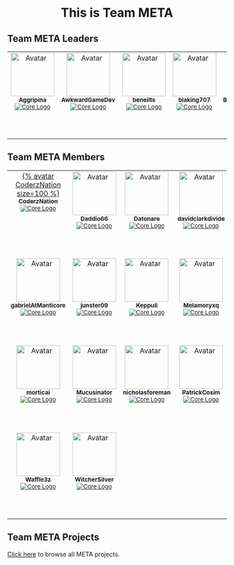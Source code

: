 <div align="center">

# This is Team META

</div>

## Team META Leaders

<table>
    <tr height="200" style="vertical-align: top;">
        <td align="center" style="border:none"><a href="https://github.com/Aggripina">
            <img src="https://avatars.githubusercontent.com/u/68454134?v=4?s=100" width="100px" height="100px;" alt="Avatar"/><br />
            <sub><b>Aggripina</b></sub></a>
            <br />
            <sub>
                <a href="https://www.coregames.com/user/d6d9d578840a44c79a3f05c15de23bf8" title=" Aggripina Core Profile Link" class="core-link">
                    <img src="https://www.coregames.com/CoreIcon_192x192.png" class="core-image" alt="Core Logo" />
                </a>
            </sub>
        </td>
        <td align="center" style="border:none"><a href="https://github.com/AwkwardGameDev">
            <img src="https://avatars.githubusercontent.com/u/55956768?v=4?s=100" width="100px" height="100px;" alt="Avatar"/><br />
            <sub><b>AwkwardGameDev</b></sub></a>
            <br />
            <sub>
                <a href="https://www.coregames.com/user/557d4f1ae17646579646dfd20dcb7b66" title="AwkwardGameDev Core Profile Link" class="core-link">
                    <img src="https://www.coregames.com/CoreIcon_192x192.png" class="core-image" alt="Core Logo" />
                </a>
            </sub>
        </td>
        <td align="center" style="border:none"><a href="https://github.com/beneilts">
            <img src="https://avatars.githubusercontent.com/u/36256880?v=4?s=100" width="100px" height="100px;" alt="Avatar"/><br />
            <sub><b>beneilts</b></sub></a>
            <br />
            <sub>
                <a href="https://www.coregames.com/user/a136c0d1d9454d539c9932354198fc29" title="Ooccoo Core Profile Link" class="core-link">
                    <img src="https://www.coregames.com/CoreIcon_192x192.png" class="core-image" alt="Core Logo" />
                </a>
            </sub>
        </td>
        <td align="center" style="border:none"><a href="https://github.com/blaking707">
            <img src="https://avatars.githubusercontent.com/u/46813060?v=4?s=100" width="100px" height="100px;" alt="Avatar"/><br />
            <sub><b>blaking707</b></sub></a>
            <br />
            <sub>
                <a href="https://www.coregames.com/user/0ea6612ceab7456a8a3a963a94808295" title="blaking707 Core Profile Link" class="core-link">
                    <img src="https://www.coregames.com/CoreIcon_192x192.png" class="core-image" alt="Core Logo" />
                </a>
            </sub>
        </td>
        <td align="center" style="border:none"><a href="https://github.com/BuckmonsterCORE">
            <img src="https://avatars.githubusercontent.com/u/58750748?v=4?s=100" width="100px" height="100px;" alt="Avatar"/><br />
            <sub><b>BuckmonsterCORE</b></sub></a>
            <br />
            <sub>
                <a href="https://www.coregames.com/user/901b7628983c4c8db4282f24afeda57a" title="Buckmonster Core Profile Link" class="core-link">
                    <img src="https://www.coregames.com/CoreIcon_192x192.png" class="core-image" alt="Core Logo" />
                </a>
            </sub>
        </td>
    </tr>
</table>

## Team META Members

<table>
    <tr height="200" style="vertical-align: top;">
        <td align="center" style="border:none"><a href="https://github.com/CoderzNation">
            {% avatar CoderzNation size=100 %}
            <sub><b>CoderzNation</b></sub></a>
            <br />
            <sub>
                <a href="https://www.coregames.com/user/d5daea732ee3422fbe85aecb900e73ec" title="Coderz Core Profile Link" class="core-link">
                    <img src="https://www.coregames.com/CoreIcon_192x192.png" class="core-image" alt="Core Logo" />
                </a>
            </sub>
        </td>
        <td align="center" style="border:none"><a href="https://github.com/Daddio66">
            <img src="https://avatars.githubusercontent.com/u/13610914?v=4?s=100" width="100px" height="100px;" alt="Avatar"/><br />
            <sub><b>Daddio66</b></sub></a>
            <br />
            <sub>
                <a href="https://www.coregames.com/user/1f0588bf88d14c258d7384902f71f132" title="Daddio Core Profile Link" class="core-link">
                    <img src="https://www.coregames.com/CoreIcon_192x192.png" class="core-image" alt="Core Logo" />
                </a>
            </sub>
        </td>
        <td align="center" style="border:none"><a href="https://github.com/datonare">
            <img src="https://avatars.githubusercontent.com/u/21184471?v=4s=100" width="100px" height="100px;" alt="Avatar"/><br />
            <sub><b>Datonare</b></sub></a>
            <br />
            <sub>
                <a href="https://www.coregames.com/user/0b63f4ffba9c4518b50e4f815a9ec51a" title="Datonare Core Profile Link" class="core-link">
                    <img src="https://www.coregames.com/CoreIcon_192x192.png" class="core-image" alt="Core Logo" />
                </a>
            </sub>
        </td>
        <td align="center" style="border:none"><a href="https://github.com/davidclarkdivide">
            <img src="https://avatars.githubusercontent.com/u/28601432?v=4?s=100" width="100px" height="100px;" alt="Avatar"/><br />
            <sub><b>davidclarkdivide</b></sub></a>
            <br />
            <sub>
                <a href="https://www.coregames.com/user/eaba4947069846dbb72fc5efb0f04f47" title="Divide Core Profile Link" class="core-link">
                    <img src="https://www.coregames.com/CoreIcon_192x192.png" class="core-image" alt="Core Logo" />
                </a>
            </sub>
        </td>
        <td align="center" style="border:none"><a href="https://github.com/edmedina1">
            <img src="https://avatars.githubusercontent.com/u/60021740?v=4?s=100" width="100px" height="100px;" alt="Avatar"/><br />
            <sub><b>edmedina1</b></sub></a>
            <br />
            <sub>
                <a href="https://www.coregames.com/user/df38a4dc4cf245e48f6b961570137dc2" title="KidEgg Core Profile Link" class="core-link">
                    <img src="https://www.coregames.com/CoreIcon_192x192.png" class="core-image" alt="Core Logo" />
                </a>
            </sub>
        </td>
        <td align="center" style="border:none"><a href="https://github.com/emtastik">
            <img src="https://avatars.githubusercontent.com/u/6035115?v=4?s=100" width="100px" height="100px;" alt="Avatar"/><br />
            <sub><b>emtastik</b></sub></a>
            <br />
            <sub>
                <a href="https://www.coregames.com/user/1bb46017e7794546b00b24b93ea9190e" title="emtastik Core Profile Link" class="core-link">
                    <img src="https://www.coregames.com/CoreIcon_192x192.png" class="core-image" alt="Core Logo" />
                </a>
            </sub>
        </td>
    </tr>
    <tr height="200" style="vertical-align: top;">
        <td align="center" style="border:none"><a href="https://github.com/gabrielAtManticore">
            <img src="https://avatars.githubusercontent.com/u/25258203?v=4?s=100" width="100px" height="100px;" alt="Avatar"/><br />
            <sub><b>gabrielAtManticore</b></sub></a>
            <br />
            <sub>
                <a href="https://www.coregames.com/user/b4c6e32137e54571814b5e8f27aa2fcd" title="standardcombo Core Profile Link" class="core-link">
                    <img src="https://www.coregames.com/CoreIcon_192x192.png" class="core-image" alt="Core Logo" />
                </a>
            </sub>
        </td>
        <td align="center" style="border:none"><a href="https://github.com/junster09">
            <img src="https://avatars.githubusercontent.com/u/27649149?v=4?s=100" width="100px" height="100px;" alt="Avatar"/><br />
            <sub><b>junster09</b></sub></a>
            <br />
            <sub>
                <a href="https://www.coregames.com/user/eea739085f20445392c0ab999ab87bb6" title="Aj Core Profile Link" class="core-link">
                    <img src="https://www.coregames.com/CoreIcon_192x192.png" class="core-image" alt="Core Logo" />
                </a>
            </sub>
        </td>
        <td align="center" style="border:none"><a href="https://github.com/Keppuli">
            <img src="https://avatars.githubusercontent.com/u/34177254?v=4?s=100" width="100px" height="100px;" alt="Avatar"/><br />
            <sub><b>Keppuli</b></sub></a>
            <br />
            <sub>
                <a href="https://www.coregames.com/user/1f3edd620c904e30a4e0223dd64bcc2a" title="Keppu Core Profile Link" class="core-link">
                    <img src="https://www.coregames.com/CoreIcon_192x192.png" class="core-image" alt="Core Logo" />
                </a>
            </sub>
        </td>
        <td align="center" style="border:none"><a href="https://github.com/Melamoryxq">
            <img src="https://avatars.githubusercontent.com/u/70032767?v=4?s=100" width="100px" height="100px;" alt="Avatar"/><br />
            <sub><b>Melamoryxq</b></sub></a>
            <br />
            <sub>
                <a href="https://www.coregames.com/user/9cc8d222e6d14da68dc2ba0a9a4f0439" title="Melamoryxq Core Profile Link" class="core-link">
                    <img src="https://www.coregames.com/CoreIcon_192x192.png" class="core-image" alt="Core Logo" />
                </a>
            </sub>
        </td>
        <td align="center" style="border:none"><a href="https://github.com/MJC782">
            <img src="https://avatars.githubusercontent.com/u/62568866?v=4?s=100" width="100px" height="100px;" alt="Avatar"/><br />
            <sub><b>MJC782</b></sub></a>
            <br />
            <sub>
                <a href="https://www.coregames.com/user/91166471c6ea4d17be6772da4973e6b7" title="mjcortes782 Core Profile Link" class="core-link">
                    <img src="https://www.coregames.com/CoreIcon_192x192.png" class="core-image" alt="Core Logo" />
                </a>
            </sub>
        </td>
        <td align="center" style="border:none"><a href="https://github.com/Montoli">
            <img src="https://avatars.githubusercontent.com/u/194759?v=4?s=100" width="100px" height="100px;" alt="Avatar"/><br />
            <sub><b>Montoli</b></sub></a>
            <br />
            <sub>
                <a href="https://www.coregames.com/user/d97586e1f850481da13ee26d5cbddc02" title="Chris Core Profile Link" class="core-link">
                    <img src="https://www.coregames.com/CoreIcon_192x192.png" class="core-image" alt="Core Logo" />
                </a>
            </sub>
        </td>
    </tr>
    <tr height="200" style="vertical-align: top;">
        <td align="center" style="border:none"><a href="https://github.com/morticai">
            <img src="https://avatars.githubusercontent.com/u/1882524?v=4?s=100" width="100px" height="100px;" alt="Avatar"/><br />
            <sub><b>morticai</b></sub></a>
            <br />
            <sub>
                <a href="https://www.coregames.com/user/d1073dbcc404405cbef8ce728e53d380" title="Morticai Core Profile Link" class="core-link">
                    <img src="https://www.coregames.com/CoreIcon_192x192.png" class="core-image" alt="Core Logo" />
                </a>
            </sub>
        </td>
         <td align="center" style="border:none"><a href="https://github.com/Mucusinator">
            <img src="https://avatars.githubusercontent.com/u/13678882?v=4?s=100" width="100px" height="100px;" alt="Avatar"/><br />
            <sub><b>Mucusinator</b></sub></a>
            <br />
            <sub>
                <a href="https://www.coregames.com/user/94d3fd50c4824f019421895ec8dbf099" title="Mucusinator Core Profile Link" class="core-link">
                    <img src="https://www.coregames.com/CoreIcon_192x192.png" class="core-image" alt="Core Logo" />
                </a>
            </sub>
        </td>
        <td align="center" style="border:none"><a href="https://github.com/nicholasforeman">
            <img src="https://avatars.githubusercontent.com/u/39781044?v=4?s=100" width="100px" height="100px;" alt="Avatar"/><br />
            <sub><b>nicholasforeman</b></sub></a>
            <br />
            <sub>
                <a href="https://www.coregames.com/user/f9df3457225741c89209f6d484d0eba8" title="nicholasforeman Core Profile Link" class="core-link">
                    <img src="https://www.coregames.com/CoreIcon_192x192.png" class="core-image" alt="Core Logo" />
                </a>
            </sub>
        </td>
        <td align="center" style="border:none"><a href="https://github.com/PatrickCosim">
            <img src="https://avatars.githubusercontent.com/u/55603848?v=4?s=100" width="100px" height="100px;" alt="Avatar"/><br />
            <sub><b>PatrickCosim</b></sub></a>
            <br />
            <sub>
                <a href="https://www.coregames.com/user/385b45d7abdb499f8664c6cb01df521b" title="estlogic Core Profile Link" class="core-link">
                    <img src="https://www.coregames.com/CoreIcon_192x192.png" class="core-image" alt="Core Logo" />
                </a>
            </sub>
        </td>
        <td align="center" style="border:none"><a href="https://github.com/Rolok">
            <img src="https://avatars.githubusercontent.com/u/16053610?v=4?s=100" width="100px" height="100px;" alt="Avatar"/><br />
            <sub><b>Rolok</b></sub></a>
            <br />
            <sub>
                <a href="https://www.coregames.com/user/1f67a03d5a8f478b993aad1c79b45640" title="Rolok Core Profile Link" class="core-link">
                    <img src="https://www.coregames.com/CoreIcon_192x192.png" class="core-image" alt="Core Logo" />
                </a>
            </sub>
        </td>
        <td align="center" style="border:none"><a href="https://github.com/ryancgrant">
            <img src="https://avatars.githubusercontent.com/u/27972135?v=4?s=100" width="100px" height="100px;" alt="Avatar"/><br />
            <sub><b>ryancgrant</b></sub></a>
            <br />
            <sub>
                <a href="https://www.coregames.com/user/400d8e7acb154e5bb64368411824b61d" title="Bigglebuns Core Profile Link" class="core-link">
                    <img src="https://www.coregames.com/CoreIcon_192x192.png" class="core-image" alt="Core Logo" />
                </a>
            </sub>
        </td>
    </tr>
    <tr height="200" style="vertical-align: top;">
        <td align="center" style="border:none"><a href="https://github.com/Waffle3z">
            <img src="https://avatars.githubusercontent.com/u/4744353?v=4?s=100" width="100px" height="100px;" alt="Avatar"/><br />
            <sub><b>Waffle3z</b></sub></a>
            <br />
            <sub>
                <a href="https://www.coregames.com/user/581ff579fd864966aec56450754db1fb" title="Waffle Core Profile Link" class="core-link">
                    <img src="https://www.coregames.com/CoreIcon_192x192.png" class="core-image" alt="Core Logo" />
                </a>
            </sub>
        </td>
        <td align="center" style="border:none"><a href="https://github.com/WitcherSilver">
            <img src="https://avatars.githubusercontent.com/u/68162122?v=4?s=100" width="100px" height="100px;" alt="Avatar"/><br />
            <sub><b>WitcherSilver</b></sub></a>
            <br />
            <sub>
                <a href="https://www.coregames.com/user/e730c40ae54d4c588658667927acc6d8" title="WitcherSilver Core Profile Link" class="core-link">
                    <img src="https://www.coregames.com/CoreIcon_192x192.png" class="core-image" alt="Core Logo" />
                </a>
            </sub>
        </td>
    </tr>
</table>

## Team META Projects

[Click here](https://github.com/Core-Team-META) to browse all META projects.
